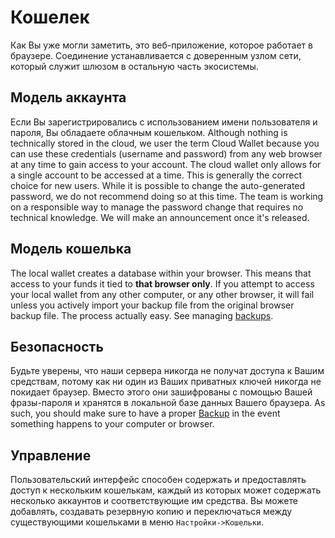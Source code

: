 # Кошелек

Как Вы уже могли заметить, это веб-приложение, которое работает в браузере. Соединение устанавливается с доверенным узлом сети, который служит шлюзом в остальную часть экосистемы.

## Модель аккаунта

Если Вы зарегистрировались с использованием имени пользователя и пароля, Вы обладаете облачным кошельком. Although nothing is technically stored in the cloud, we user the term Cloud Wallet because you can use these credentials (username and password) from any web browser at any time to gain access to your account. The cloud wallet only allows for a single account to be accessed at a time. This is generally the correct choice for new users. While it is possible to change the auto-generated password, we do not recommend doing so at this time. The team is working on a responsible way to manage the password change that requires no technical knowledge. We will make an announcement once it's released.

## Модель кошелька

The local wallet creates a database within your browser. This means that access to your funds it tied to **that browser only**. If you attempt to access your local wallet from any other computer, or any other browser, it will fail unless you actively import your backup file from the original browser backup file. The process actually easy. See managing [backups](/help/introduction/backups).

## Безопасность

Будьте уверены, что наши сервера никогда не получат доступа к Вашим средствам, потому как ни один из Ваших приватных ключей никогда не покидает браузер. Вместо этого они зашифрованы с помощью Вашей фразы-пароля и хранятся в локальной базе данных Вашего браузера. As such, you should make sure to have a proper [Backup](../introduction/backups.md) in the event something happens to your computer or browser.

## Управление

Пользовательский интерфейс способен содержать и предоставлять доступ к нескольким кошелькам, каждый из которых может содержать несколько аккаунтов и соответствующие им средства. Вы можете добавлять, создавать резервную копию и переключаться между существующими кошельками в меню `Настройки->Кошельки`.